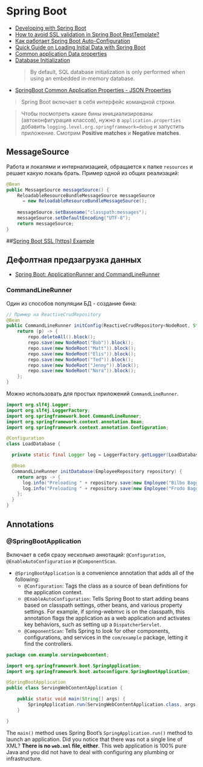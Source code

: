 # Spring Boot
* [Developing with Spring Boot](https://docs.spring.io/spring-boot/docs/current/reference/html/using.html)
* [How to avoid SSL validation in Spring Boot RestTemplate?](https://medium.com/@reachansari/how-to-avoid-ssl-validation-in-spring-boot-resttemplate-3876a7fc2c4a)
* [Как работает Spring Boot Auto-Configuration](https://habr.com/ru/post/487980/)
* [Quick Guide on Loading Initial Data with Spring Boot](https://www.baeldung.com/spring-boot-data-sql-and-schema-sql)
* [Common application Data properties](https://docs.spring.io/spring-boot/docs/current/reference/html/application-properties.html#application-properties.data)
* [Database Initialization](https://docs.spring.io/spring-boot/docs/2.6.2/reference/html/howto.html#howto.data-initialization)
  > By default, SQL database initialization is only performed when using an embedded in-memory database.
* [SpringBoot Common Application Properties - JSON Properties](https://docs.spring.io/spring-boot/docs/current/reference/html/application-properties.html#application-properties.json)


> Spring Boot включает в себя интерфейс командной строки.

> Чтобы посмотреть какие бины инициализированы (автоконфигурация классов), нужно в `application.properties` добавить
> `logging.level.org.springframework=debug` и запустить приложение. Смотрим **Positive matches** и **Negative matches**.

## MessageSource
Работа и локалями и интернализацией, обращается к папке `resources` и решает какую локаль брать.
Пример одной из общих реализаций:
```java
@Bean
public MessageSource messageSource() {
    ReloadableResourceBundleMessageSource messageSource
      = new ReloadableResourceBundleMessageSource();
    
    messageSource.setBasename("classpath:messages");
    messageSource.setDefaultEncoding("UTF-8");
    return messageSource;
}
```

##[Spring Boot SSL [https] Example](https://howtodoinjava.com/spring-boot/spring-boot-ssl-https-example/)


## Дефолтная предзагрузка данных
* [Spring Boot: ApplicationRunner and CommandLineRunner](https://dzone.com/articles/spring-boot-applicationrunner-and-commandlinerunne)

### CommandLineRunner
Один из способов популяции БД - создание бина:
```java
// Пример на ReactiveCrudRepository
@Bean
public CommandLineRunner initConfig(ReactiveCrudRepository<NodeRoot, String> repo) {
    return (p) -> {
        repo.deleteAll().block();
        repo.save(new NodeRoot("Bob")).block();
        repo.save(new NodeRoot("Matt")).block();
        repo.save(new NodeRoot("Elis")).block();
        repo.save(new NodeRoot("Ted")).block();
        repo.save(new NodeRoot("Jenny")).block();
        repo.save(new NodeRoot("Nora")).block();
    };
}
```
Можно использовать для простых приложений `CommandLineRunner`.
```java
import org.slf4j.Logger;
import org.slf4j.LoggerFactory;
import org.springframework.boot.CommandLineRunner;
import org.springframework.context.annotation.Bean;
import org.springframework.context.annotation.Configuration;

@Configuration
class LoadDatabase {

  private static final Logger log = LoggerFactory.getLogger(LoadDatabase.class);

  @Bean
  CommandLineRunner initDatabase(EmployeeRepository repository) {
    return args -> {
      log.info("Preloading " + repository.save(new Employee("Bilbo Baggins", "burglar")));
      log.info("Preloading " + repository.save(new Employee("Frodo Baggins", "thief")));
    };
  }
}
```

## Annotations

### @SpringBootApplication
Включает в себя сразу несколько аннотаций: `@Configuration`, `@EnableAutoConfiguration` и `@ComponentScan`.

* `@SpringBootApplication` is a convenience annotation that adds all of the following:
    * `@Configuration`: Tags the class as a source of bean definitions for the application context.
    * `@EnableAutoConfiguration`: Tells Spring Boot to start adding beans based on classpath settings, other beans, and various property settings. For example, if spring-webmvc is on the classpath, this annotation flags the application as a web application and activates key behaviors, such as setting up a `DispatcherServlet`.
    * `@ComponentScan`: Tells Spring to look for other components, configurations, and services in the `com/example` package, letting it find the controllers.
    
```java
package com.example.servingwebcontent;

import org.springframework.boot.SpringApplication;
import org.springframework.boot.autoconfigure.SpringBootApplication;

@SpringBootApplication
public class ServingWebContentApplication {

    public static void main(String[] args) {
        SpringApplication.run(ServingWebContentApplication.class, args);
    }

}
```
The `main()` method uses Spring Boot’s `SpringApplication.run()` method to launch an application. 
Did you notice that there was not a single line of XML? **There is no `web.xml` file, either**. 
This web application is 100% pure Java and you did not have to deal with configuring any plumbing or infrastructure.
